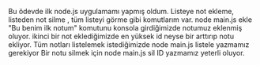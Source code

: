 Bu ödevde ilk node.js uygulamamı yapmış oldum. Listeye not ekleme, listeden not silme , tüm listeyi görme gibi komutlarım var. 
node main.js ekle "Bu benim ilk notum" komutunu konsola girdiğimizde notumuz eklenmiş oluyor.
ikinci bir not eklediğimizde en yüksek id neyse bir arttırıp notu ekliyor. 
Tüm notları listelemek istediğimizde node main.js listele yazmamız gerekiyor
Bir notu silmek için node main.js sil ID yazmamız yeterli oluyor.
